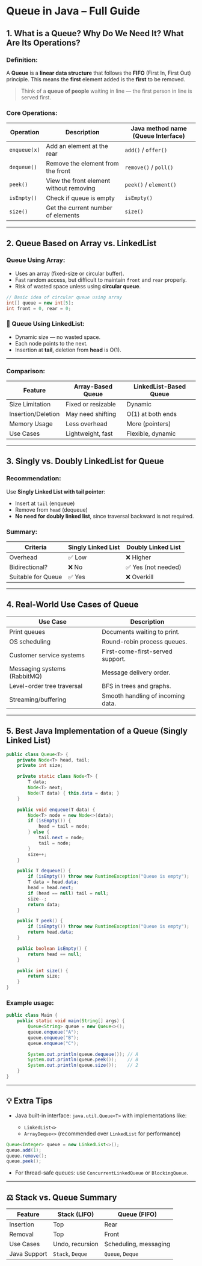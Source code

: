 #  Queue in Java – Full Guide

##  1. What is a Queue? Why Do We Need It? What Are Its Operations?

###  Definition:

A **Queue** is a **linear data structure** that follows the **FIFO** (First In, First Out) principle.
This means the **first** element added is the **first** to be removed.

> Think of a **queue of people** waiting in line — the first person in line is served first.

###  Core Operations:

| Operation    | Description                             | Java method name (Queue Interface) |
| ------------ | --------------------------------------- | ---------------------------------- |
| `enqueue(x)` | Add an element at the rear              | `add()` / `offer()`                |
| `dequeue()`  | Remove the element from the front       | `remove()` / `poll()`              |
| `peek()`     | View the front element without removing | `peek()` / `element()`             |
| `isEmpty()`  | Check if queue is empty                 | `isEmpty()`                        |
| `size()`     | Get the current number of elements      | `size()`                           |

---

##  2. Queue Based on Array vs. LinkedList

###  Queue Using Array:

* Uses an array (fixed-size or circular buffer).
* Fast random access, but difficult to maintain `front` and `rear` properly.
* Risk of wasted space unless using **circular queue**.

```java
// Basic idea of circular queue using array
int[] queue = new int[5];
int front = 0, rear = 0;
```

### 🔗 Queue Using LinkedList:

* Dynamic size — no wasted space.
* Each node points to the next.
* Insertion at **tail**, deletion from **head** is O(1).

---

###  Comparison:

| Feature            | Array-Based Queue  | LinkedList-Based Queue |
| ------------------ | ------------------ | ---------------------- |
| Size Limitation    | Fixed or resizable | Dynamic                |
| Insertion/Deletion | May need shifting  | O(1) at both ends      |
| Memory Usage       | Less overhead      | More (pointers)        |
| Use Cases          | Lightweight, fast  | Flexible, dynamic      |

---

##  3. Singly vs. Doubly LinkedList for Queue

###  Recommendation:

Use **Singly Linked List with tail pointer**:

* Insert at `tail` (enqueue)
* Remove from `head` (dequeue)
* **No need for doubly linked list**, since traversal backward is not required.

### Summary:

| Criteria           | Singly Linked List | Doubly Linked List |
| ------------------ | ------------------ | ------------------ |
| Overhead           | ✅ Low              | ❌ Higher           |
| Bidirectional?     | ❌ No               | ✅ Yes (not needed) |
| Suitable for Queue | ✅ Yes              | ❌ Overkill         |

---

##  4. Real-World Use Cases of Queue

| Use Case                     | Description                       |
| ---------------------------- | --------------------------------- |
| Print queues                 | Documents waiting to print.       |
| OS scheduling                | Round-robin process queues.       |
| Customer service systems     | First-come-first-served support.  |
| Messaging systems (RabbitMQ) | Message delivery order.           |
| Level-order tree traversal   | BFS in trees and graphs.          |
| Streaming/buffering          | Smooth handling of incoming data. |

---

##  5. Best Java Implementation of a Queue (Singly Linked List)

```java
public class Queue<T> {
    private Node<T> head, tail;
    private int size;

    private static class Node<T> {
        T data;
        Node<T> next;
        Node(T data) { this.data = data; }
    }

    public void enqueue(T data) {
        Node<T> node = new Node<>(data);
        if (isEmpty()) {
            head = tail = node;
        } else {
            tail.next = node;
            tail = node;
        }
        size++;
    }

    public T dequeue() {
        if (isEmpty()) throw new RuntimeException("Queue is empty");
        T data = head.data;
        head = head.next;
        if (head == null) tail = null;
        size--;
        return data;
    }

    public T peek() {
        if (isEmpty()) throw new RuntimeException("Queue is empty");
        return head.data;
    }

    public boolean isEmpty() {
        return head == null;
    }

    public int size() {
        return size;
    }
}
```

### Example usage:

```java
public class Main {
    public static void main(String[] args) {
        Queue<String> queue = new Queue<>();
        queue.enqueue("A");
        queue.enqueue("B");
        queue.enqueue("C");

        System.out.println(queue.dequeue()); // A
        System.out.println(queue.peek());    // B
        System.out.println(queue.size());    // 2
    }
}
```

---

## 💡 Extra Tips

* Java built-in interface: `java.util.Queue<T>` with implementations like:

    * `LinkedList<>`
    * `ArrayDeque<>` (recommended over `LinkedList` for performance)

```java
Queue<Integer> queue = new LinkedList<>();
queue.add(1);
queue.remove();
queue.peek();
```

* For thread-safe queues: use `ConcurrentLinkedQueue` or `BlockingQueue`.

---

## ⚖️ Stack vs. Queue Summary

| Feature      | Stack (LIFO)     | Queue (FIFO)          |
| ------------ | ---------------- | --------------------- |
| Insertion    | Top              | Rear                  |
| Removal      | Top              | Front                 |
| Use Cases    | Undo, recursion  | Scheduling, messaging |
| Java Support | `Stack`, `Deque` | `Queue`, `Deque`      |
                                                   